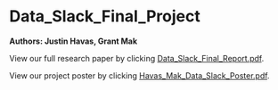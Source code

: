 # Data_Slack_Final_Project

__Authors: Justin Havas, Grant Mak__

View our full research paper by clicking [Data_Slack_Final_Report.pdf](https://github.com/justinhavas/Data_Slack_Final_Project/blob/master/Data_Slack_Final_Report.pdf).

View our project poster by clicking [Havas_Mak_Data_Slack_Poster.pdf](https://github.com/justinhavas/Data_Slack_Final_Project/blob/master/Havas_Mak_Data_Slack_Poster.pdf).
